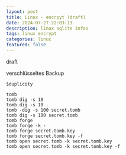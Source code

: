 ```yaml
---
layout: post
title: Linux - encrpyt (draft)
date: 2024-07-27 22:03:13
description: linux sqlite infos 
tags: linux encrypt
categories: linux
featured: false
---
```


draft

verschlüsseltes Backup
````
$duplicity
````

````
tomb
tomb dig -s 10
tomb dig -s 10 .
tomb -dig -s 100 secret.tomb
tomb dig -s 100 secret.tomb
tomb forge
tomb forge -k -
tomb forge secret.tomb.key
tomb forge secret.tomb.key -f
tomb open secret.tomb -k secret.tomb.key 
tomb open secret.tomb -k secret.tomb.key -f
````